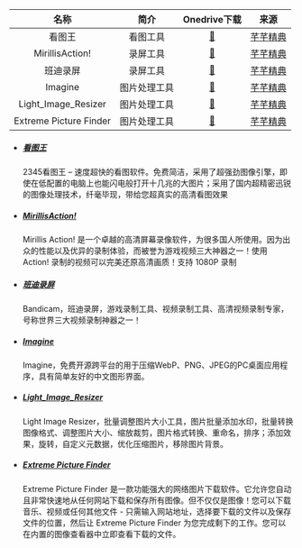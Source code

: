 |          名称          |     简介     |                         Onedrive下载                         |                             来源                             |
| :--------------------: | :----------: | :----------------------------------------------------------: | :----------------------------------------------------------: |
|         看图王         |   看图工具   | [🔰](https://tny6h-my.sharepoint.com/:u:/g/personal/jinmingyang_tny6h_onmicrosoft_com/EaTW6qm3qlFKpAq5rva21JEBzvKqcdXbzT8FI9qyVT2M_A?e=wF778J) |           [芊芊精典](https://myqqjd.com/1785.html)           |
|    MirillisAction!     |   录屏工具   | [🔰](https://tny6h-my.sharepoint.com/:u:/g/personal/jinmingyang_tny6h_onmicrosoft_com/EcHYmFwLA-hNmFEsxx_dLzQBupT2t7Qgr0meUS_oINCYig?e=rtjiAS) |           [芊芊精典](https://myqqjd.com/4080.html)           |
|        班迪录屏        |   录屏工具   | [🔰](https://tny6h-my.sharepoint.com/:u:/g/personal/jinmingyang_tny6h_onmicrosoft_com/EbUZX4JH4u9Ijh27IGWqFHgBnJharonbDZLMgGboMM6U9w?e=D8u2qF) |           [芊芊精典](https://myqqjd.com/684.html)            |
|        Imagine         | 图片处理工具 | [🔰](https://tny6h-my.sharepoint.com/:u:/g/personal/jinmingyang_tny6h_onmicrosoft_com/EYHlf-9O9OBHjBt44nZ3CHUB5JdMF9SFVMtYI0M_SgcixQ?e=ymLssu) |          [芊芊精典](https://myqqjd.com/30838.html)           |
|  Light_Image_Resizer   | 图片处理工具 | [🔰](https://tny6h-my.sharepoint.com/:u:/g/personal/jinmingyang_tny6h_onmicrosoft_com/EaWRfSCX2z1DlnkjB0kaqkABTOsS-UwtXiSPhUvunGFK6A?e=Gpd1eP) |          [芊芊精典](https://myqqjd.com/16062.html)           |
| Extreme Picture Finder | 图片处理工具 | [🔰](https://tny6h-my.sharepoint.com/:u:/g/personal/jinmingyang_tny6h_onmicrosoft_com/EQNENVQJA21CizrQSenG5e8BSYv839vb7KeCTEMcuJe5gg?e=C4iGoW) | [芊芊精典](https://www.techspot.com/downloads/2991-extreme-picture-finder.html) |

- ##### [看图王](https://myqqjd.com/1785.html)

  2345看图王 – 速度超快的看图软件。免费简洁，采用了超强劲图像引擎，即使在低配置的电脑上也能闪电般打开十几兆的大图片；采用了国内超精密迅锐的图像处理技术，纤毫毕现，带给您超真实的高清看图效果

- ##### [MirillisAction!](https://myqqjd.com/4080.html)

  Mirillis Action! 是一个卓越的高清屏幕录像软件，为很多国人所使用。因为出众的性能以及优异的录制体验，而被誉为游戏视频三大神器之一！使用 Action! 录制的视频可以完美还原高清画质！支持 1080P 录制

- ##### [班迪录屏](https://myqqjd.com/684.html)

  Bandicam，班迪录屏，游戏录制工具、视频录制工具、高清视频录制专家，号称世界三大视频录制神器之一！

- ##### [Imagine](https://myqqjd.com/30838.html)

  Imagine，免费开源跨平台的用于压缩WebP、PNG、JPEG的PC桌面应用程序，具有简单友好的中文图形界面。

- ##### [Light_Image_Resizer](https://myqqjd.com/16062.html)

  Light Image Resizer，批量调整图片大小工具，图片批量添加水印，批量转换图像格式、调整图片大小、缩放裁剪，图片格式转换、重命名，排序；添加效果，旋转，自定义元数据，优化压缩图片，移除图片背景。

- ##### [Extreme Picture Finder](https://www.techspot.com/downloads/2991-extreme-picture-finder.html)

  Extreme Picture Finder 是一款功能强大的网络图片下载软件。它允许您自动且非常快速地从任何网站下载和保存所有图像。但不仅仅是图像！您可以下载音乐、视频或任何其他文件 - 只需输入网站地址，选择要下载的文件以及保存文件的位置，然后让 Extreme Picture Finder 为您完成剩下的工作。您可以在内置的图像查看器中立即查看下载的文件。

